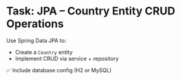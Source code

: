 # Task: JPA – Country Entity CRUD Operations

Use Spring Data JPA to:
- Create a `Country` entity
- Implement CRUD via service + repository

✅ Include database config (H2 or MySQL)
